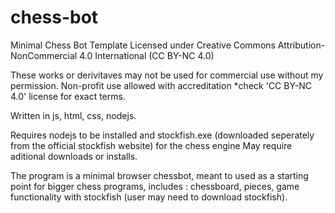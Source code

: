 # chess-bot
Minimal Chess Bot Template 
Licensed under Creative Commons Attribution-NonCommercial 4.0 International (CC BY-NC 4.0)

These works or derivitaves may not be used for commercial use without my permission.
Non-profit use allowed with accreditation *check 'CC BY-NC 4.0' license for exact terms.

Written in js, html, css, nodejs.

Requires nodejs to be installed and stockfish.exe (downloaded seperately from the official stockfish website) for the chess engine
May require aditional downloads or installs.

The program is a minimal browser chessbot, meant to used as a starting point for bigger chess programs, includes : chessboard, pieces, game functionality with stockfish (user may need to download stockfish).
